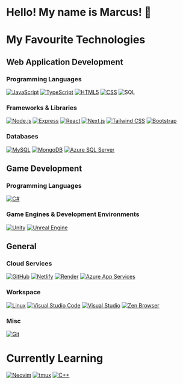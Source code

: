 <!--
**marcusngooi/marcusngooi** is a ✨ _special_ ✨ repository because its `README.md` (this file) appears on your GitHub profile.

Here are some ideas to get you started:

- 🔭 I’m currently working on ...
🌱 I’m currently learning ...

- 👯 I’m looking to collaborate on ...
- 🤔 I’m looking for help with ...
- 💬 Ask me about ...
- 📫 How to reach me: ...Pronouns:q

- 😄 Pronouns: ...
- ⚡ Fun fact: ...
-->

# Hello! My name is Marcus! 👋

# My Favourite Technologies

## Web Application Development

### Programming Languages
<p>
<a href="https://developer.mozilla.org/en-US/docs/Web/JavaScript/"><img alt="JavaScript" src="https://img.shields.io/badge/JavaScript-%23F7DF1E?logo=javascript&labelColor=%23F7DF1E&logoColor=black"></a>
<a href="https://www.typescriptlang.org"><img alt="TypeScript" src="https://img.shields.io/badge/TypeScript-%233178C6?logo=typescript&labelColor=%233178C6&logoColor=white"></a>
<a href="https://developer.mozilla.org/en-US/docs/Web/HTML"><img alt="HTML5" src="https://img.shields.io/badge/HTML5-%23E34F26?logo=html5&labelColor=%23E34F26&logoColor=white"></a>
<a href="https://developer.mozilla.org/en-US/docs/Web/CSS"><img alt="CSS" src="https://img.shields.io/badge/CSS-%23663399?logo=css&labelColor=%23663399"></a>
<img alt="SQL" src="https://img.shields.io/badge/SQL-blue">
</p>

### Frameworks & Libraries
<p>
<a href="https://node.js.org/en"><img alt="Node.js" src="https://img.shields.io/badge/Node.js-%235FA04E?logo=nodedotjs&logoColor=white&labelColor=%234FA04E"></a>
<a href="https://expressjs.com"><img alt="Express" src="https://img.shields.io/badge/Express-black?logo=express&labelColor=black"></a>
<a href="https://react.dev/"><img alt="React" src="https://img.shields.io/badge/React-%2361DAFB?logo=react&logoColor=black&labelColor=%2361DAFB"></a>
<a href="https://nextjs.org/"><img alt="Next.js" src="https://img.shields.io/badge/Next.js-black?logo=nextdotjs&logoColor=white&labelColor=black"></a>
<a href="https://tailwindcss.com/"><img alt="Tailwind CSS" src="https://img.shields.io/badge/Tailwind%20CSS-%2306B6D4?logo=tailwindcss&logoColor=white&labelColor=%2306B6D4"></a>
<a href="https://getbootstrap.com/"><img alt="Bootstrap" src="https://img.shields.io/badge/Bootstrap-%237952B3?logo=bootstrap&logoColor=white&labelColor=%237952B3"></a>
</p>

### Databases
<p>
<a href="https://www.mysql.com/"><img alt="MySQL" src="https://img.shields.io/badge/MySQL-%234479A1?logo=mysql&logoColor=white&labelColor=%234479A1"></a>
<a href="https://www.mongodb.com/"><img alt="MongoDB" src="https://img.shields.io/badge/MongoDB-%2347A248?logo=mongodb&logoColor=white&labelColor=%2347A248"></a>
<a href="https://azure.microsoft.com/en-us/products/azure-sql/database"><img alt="Azure SQL Server" src="https://img.shields.io/badge/Azure%20SQL%20Server-blue"></a>
</p>


## Game Development

### Programming Languages
<p>
<a href="https://learn.microsoft.com/en-US/dotnet/csharp/"><img alt="C#" src="https://img.shields.io/badge/C%20Sharp-purple"></a>
</p>

### Game Engines & Development Environments
<p>
<a href="https://unity.com/"><img alt="Unity" src="https://img.shields.io/badge/Unity-white?logo=unity&logoColor=black"></a>
<a href="https://www.unrealengine.com/en-US"><img alt="Unreal Engine" src="https://img.shields.io/badge/Unreal%20Engine-%230E1128?logo=unrealengine&labelColor=%230E1128"></a>
</p>

## General

### Cloud Services
<p>
<a href="https://github.com/"><img alt="GitHub" src="https://img.shields.io/badge/GitHub-%23181717?logo=github&labelColor=%23181717"></a>
<a href="https://www.netlify.com/"><img alt="Netlify" src="https://img.shields.io/badge/Netlify-%2300C7B7?logo=netlify&logoColor=white&labelColor=%2300C7B7"></a>
<a href="https://render.com/"><img alt="Render" src="https://img.shields.io/badge/Render-black?logo=render"></a>
<a href="https://azure.microsoft.com/en-us/products/app-service"><img alt="Azure App Services" src="https://img.shields.io/badge/Azure%20App%20Services-blue"></a>
</p>

### Workspace
<p>
<a href="https://www.linux.org/"><img alt="Linux" src="https://img.shields.io/badge/Linux-%23FCC624?logo=linux&logoColor=black"></a>
<a href="https://code.visualstudio.com/"><img alt="Visual Studio Code" src="https://img.shields.io/badge/Visual%20Studio%20Code-blue"></a>
<a href="https://visualstudio.microsoft.com/"><img alt="Visual Studio" src="https://img.shields.io/badge/Visual%20Studio-purple"></a>
<a href="https://zen-browser.app/"><img alt="Zen Browser" src="https://img.shields.io/badge/Zen%20Browser-%23F76F53?logo=zenbrowser"></a>
</p>

### Misc
<p>
<a href="https://git-scm.com/"><img alt="Git" src="https://img.shields.io/badge/Git-%23F05032?logo=git&logoColor=white"></a>
</p>

# Currently Learning
<p>
<a href="https://neovim.io/"><img alt="Neovim" src="https://img.shields.io/badge/Neovim-%2357A143?logo=neovim&logoColor=white"></a>
<a href="https://github.com/tmux/tmux/wiki"><img alt="tmux" src="https://img.shields.io/badge/tmux-%231BB91F?logo=tmux&logoColor=white"></a>
<a href="https://cplusplus.com/"><img alt="C++" src="https://img.shields.io/badge/C%2B%2B-%2300599C?logo=cplusplus"></a>
</p>
